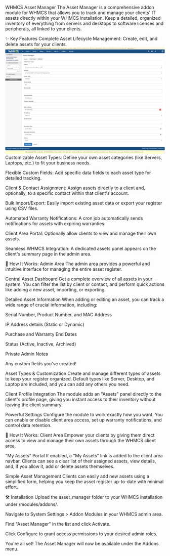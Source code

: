 WHMCS Asset Manager
The Asset Manager is a comprehensive addon module for WHMCS that allows you to track and manage your clients' IT assets directly within your WHMCS installation. Keep a detailed, organized inventory of everything from servers and desktops to software licenses and peripherals, all linked to your clients.

✨ Key Features
Complete Asset Lifecycle Management: Create, edit, and delete assets for your clients.
![Complete Asset LifeCycle](screenshots/reg6.png)
Customizable Asset Types: Define your own asset categories (like Servers, Laptops, etc.) to fit your business needs.

Flexible Custom Fields: Add specific data fields to each asset type for detailed tracking.

Client & Contact Assignment: Assign assets directly to a client and, optionally, to a specific contact within that client's account.

Bulk Import/Export: Easily import existing asset data or export your register using CSV files.

Automated Warranty Notifications: A cron job automatically sends notifications for assets with expiring warranties.

Client Area Portal: Optionally allow clients to view and manage their own assets.

Seamless WHMCS Integration: A dedicated assets panel appears on the client's summary page in the admin area.

🚀 How It Works: Admin Area
The admin area provides a powerful and intuitive interface for managing the entire asset register.

Central Asset Dashboard
Get a complete overview of all assets in your system. You can filter the list by client or contact, and perform quick actions like adding a new asset, importing, or exporting.

Detailed Asset Information
When adding or editing an asset, you can track a wide range of crucial information, including:

Serial Number, Product Number, and MAC Address

IP Address details (Static or Dynamic)

Purchase and Warranty End Dates

Status (Active, Inactive, Archived)

Private Admin Notes

Any custom fields you've created!

Asset Types & Customization
Create and manage different types of assets to keep your register organized. Default types like Server, Desktop, and Laptop are included, and you can add any others you need.

Client Profile Integration
The module adds an "Assets" panel directly to the client's profile page, giving you instant access to their inventory without leaving the client summary.

Powerful Settings
Configure the module to work exactly how you want. You can enable or disable client area access, set up warranty notifications, and control data retention.

👤 How It Works: Client Area
Empower your clients by giving them direct access to view and manage their own assets through the WHMCS client area.

"My Assets" Portal
If enabled, a "My Assets" link is added to the client area navbar. Clients can see a clear list of their assigned assets, view details, and, if you allow it, add or delete assets themselves.

Simple Asset Management
Clients can easily add new assets using a simplified form, helping you keep the asset register up-to-date with minimal effort.

🛠️ Installation
Upload the asset_manager folder to your WHMCS installation under /modules/addons/.

Navigate to System Settings > Addon Modules in your WHMCS admin area.

Find "Asset Manager" in the list and click Activate.

Click Configure to grant access permissions to your desired admin roles.

You're all set! The Asset Manager will now be available under the Addons menu.
